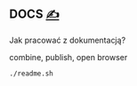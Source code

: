 
## DOCS [<span style='font-size:20px;'>&#x270D;</span>](https://github.com/bashfunc/examples/edit/main/DOCS/DOCS.md)

Jak pracować z dokumentacją?


combine, publish, open browser

```bash
./readme.sh
```


